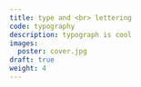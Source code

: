 ```yaml
---
title: type and <br> lettering
code: typography
description: typograph is cool
images:
  poster: cover.jpg
draft: true
weight: 4
---
```

